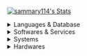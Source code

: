 <!--
**sammary114/sammary114** is a ✨ _special_ ✨ repository because its `README.md` (this file) appears on your GitHub profile.

Here are some ideas to get you started:

- 🔭 I’m currently working on ...
- 🌱 I’m currently learning ...
- 👯 I’m looking to collaborate on ...
- 🤔 I’m looking for help with ...
- 💬 Ask me about ...
- 📫 How to reach me: ...
- 😄 Pronouns: ...
- ⚡ Fun fact: ...
-->
<br>

<p align="left">
  <a href="https://github.com/sammary114" class="rich-diff-level-one">
    <img src="https://github-readme-stats.vercel.app/api?username=sammary114&show_icons=true&theme=radical" alt="sammary114's Stats" >
    <!-- &hide=issues
    <img src="https://github-readme-stats.vercel.app/api?username=sammary114&hide=issues&title_color=333&text_color=777" alt="sammary114's Stats" >
    -->
  </a>
</p>

<details>
  <summary>Languages & Database</summary>
ㅤ
  
![Java](https://img.shields.io/badge/java-%23f89b24.svg?style=for-the-badge&logo=openjdk&logoColor=white) ![JavaScript](https://img.shields.io/badge/javascript-%23f0dc55.svg?style=for-the-badge&logo=javascript&logoColor=black) ![Python](https://img.shields.io/badge/python-3670A0?style=for-the-badge&logo=python&logoColor=ffdd54) 

![MySQL](https://img.shields.io/badge/mysql-%2300f.svg?style=for-the-badge&logo=mysql&logoColor=white)

</details>

<details>
  <summary>Softwares & Services</summary>
ㅤ
ㅤ
  
![Adobe](https://img.shields.io/badge/adobe-%23fa1408.svg?style=for-the-badge&logo=adobe&logoColor=white) ![Affinity](https://img.shields.io/badge/Affinity-222324.svg?style=for-the-badge&logo=Affinity&logoColor=white) ![Figma](https://img.shields.io/badge/figma-%23f25425.svg?style=for-the-badge&logo=figma&logoColor=white) ![Gimp](https://img.shields.io/badge/Gimp-605949?style=for-the-badge&logo=gimp&logoColor=FFFFFF) ![Sketch](https://img.shields.io/badge/Sketch-fdb008?style=for-the-badge&logo=sketch&logoColor=black)

![Android Studio](https://img.shields.io/badge/Android%20Studio-072F41.svg?style=for-the-badge&logo=android-studio&logoColor=3DDB83) ![Neovim](https://img.shields.io/badge/NeoVim-%234e8b3a.svg?&style=for-the-badge&logo=neovim&logoColor=white) ![Notepad++](https://img.shields.io/badge/Notepad++-90E59A.svg?style=for-the-badge&logo=notepad%2b%2b&logoColor=black) ![Visual Studio Code](https://img.shields.io/badge/Visual%20Studio%20Code-097dcd.svg?style=for-the-badge&logo=visual-studio-code&logoColor=white)

![CMake](https://img.shields.io/badge/CMake-%23086c6b.svg?style=for-the-badge&logo=cmake&logoColor=white) ![Git](https://img.shields.io/badge/GIT-f05539?style=for-the-badge&logo=git&logoColor=white
) ![MD](https://img.shields.io/badge/material%20design-6c55a7?style=for-the-badge&logo=material%20design&logoColor=white) ![Ant-Design](https://img.shields.io/badge/Ant%20Design-0170FE.svg?style=for-the-badge&logo=Ant-Design&logoColor=white)

![Google Cloud](https://img.shields.io/badge/GoogleCloud-%234889f4.svg?style=for-the-badge&logo=google-cloud&logoColor=white) ![OneDrive](https://img.shields.io/badge/OneDrive-714eff?style=for-the-badge&logo=microsoft%20onedrive&logoColor=white)

![GitHub Actions](https://img.shields.io/badge/github%20actions-%23161b22.svg?style=for-the-badge&logo=githubactions&logoColor=white)

</details>

<details>
  <summary>Systems</summary>
ㅤ
  
![Android](https://img.shields.io/badge/Android-3aab58?style=for-the-badge&logo=android&logoColor=white) 

![Windows](https://img.shields.io/badge/Windows-087cd5?style=for-the-badge&logo=windows&logoColor=white)

</details>

<details>
  <summary>Hardwares</summary>
ㅤ

![DELL](https://img.shields.io/badge/dell%20Inspiron_15_plus-0096d5?style=for-the-badge&logo=dell&logoColor=white)![INTEL](https://img.shields.io/badge/INTEL%20Core_11_11700H-0071c5?style=for-the-badge&logo=intel&logoColor=white)![Nvidia](https://img.shields.io/badge/NVIDIA%20RTX%203050ti-7bbb08?style=for-the-badge&logo=nvidia&logoColor=white)

![Samsung](https://img.shields.io/badge/Samsung%20Z_Filp_5-%2314299f.svg?style=for-the-badge&logo=samsung&logoColor=white)

</details>
